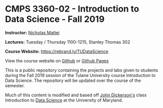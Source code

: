 # CMPS 3360-02 - Introduction to Data Science - Fall 2019

**Instructor:** [Nicholas Mattei](http://www.nickmattei.net/)

**Lectures:** Tuesday / Thursday 1100-1215, Stanley Thomas 302

**Course Website:** <https://rebrand.ly/TUDataScience>

View the course website on [Github](https://github.com/TulaneIntroDataScience/TulaneIntroDataScience.github.io) or [Github Pages](https://tulaneintrodatascience.github.io/)

This is a public repository containing the projects and labs given to students during the Fall 2019 session of the Tulane University course Introduction to Data Science.  The repository will be updated over the course of the semester.

Much of this content is modified and based off [John Dickerson's](http://jpdickerson.com/) class Introduction to [Data Science](https://cmsc320.github.io/) at the University of Maryland.
